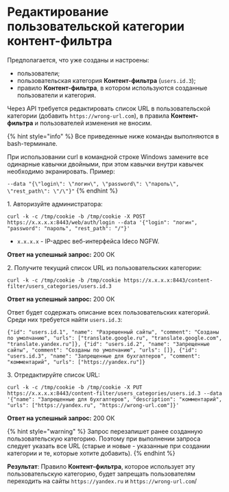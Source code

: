 # Редактирование пользовательской категории контент-фильтра

Предполагается, что уже созданы и настроены:

* пользователи;
* пользовательская категория **Контент-фильтра** (`users.id.3`);
* правило **Контент-фильтра**, в котором используются созданные пользователи и категория. 

Через API требуется редактировать список URL в пользовательской категории (добавить `https://wrong-url.com`), в правила **Контент-фильтра** и пользователей изменения не вносим.

{% hint style="info" %}
Все приведенные ниже команды выполняются в bash-терминале.

При использовании curl в командной строке Windows замените все одинарные кавычки двойными, при этом кавычки внутри кавычек необходимо экранировать. Пример:

`--data "{\"login\": \"логин\", \"password\": \"пароль\", \"rest_path\": \"/\"}"`
{% endhint %}

1\. Авторизуйте администратора:

```
curl -k -c /tmp/cookie -b /tmp/cookie -X POST https://x.x.x.x:8443/web/auth/login --data '{"login": "логин", "password": "пароль", "rest_path": "/"}'
```

  * `x.x.x.x` - IP-адрес веб-интерфейса Ideco NGFW.

**Ответ на успешный запрос:** 200 ОК

2\. Получите текущий список URL из пользовательских категории:

```
curl -k -c /tmp/cookie -b /tmp/cookie https://x.x.x.x:8443/content-filter/users_categories/users.id.3
```

**Ответ на успешный запрос:** 200 ОК

Ответ будет содержать описание всех пользовательских категорий. Среди них требуется найти `users.id.3`:

```
{"id": "users.id.1", "name": "Разрешенный сайты", "comment": "Созданы по умолчанию", "urls": ["translate.google.ru", "translate.google.com", "translate.yandex.ru"]}, {"id": "users.id.2", "name": "Запрещенные сайты", "comment": "Созданы по умолчанию", "urls": []}, {"id": "users.id.3", "name": "Запрещенные для бухгалтеров", "comment": "комментарий", "urls": ["https://yandex.ru"]}
```

3\. Отредактируйте список URL:

```
curl -k -c /tmp/cookie -b /tmp/cookie -X PUT https://x.x.x.x:8443/content-filter/users_categories/users.id.3 --data '{"name": "Запрещенные для бухгалтеров", "description": "комментарий", "urls": ["https://yandex.ru", "https://wrong-url.com"]}'
```

**Ответ на успешный запрос:** 200 ОК

{% hint style="warning" %}
Запрос перезапишет ранее созданную пользовательскую категорию. Поэтому при выполнении запроса следует указать все URL (старые и новые - указанные при создании категории и те, которые хотите добавить).
{% endhint %}

**Результат**: Правило **Контент-фильтра**, которое использует эту пользовательскую категорию, будет запрещать пользователям переходить на сайты `https://yandex.ru` и `https://wrong-url.com`/
